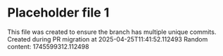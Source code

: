 # Placeholder file 1
This file was created to ensure the branch has multiple unique commits.
Created during PR migration at 2025-04-25T11:41:52.112493
Random content: 1745599312.112498